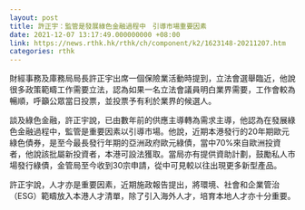 ```yaml
---
layout: post
title: 許正宇：監管是發展綠色金融過程中　引導市場重要因素
date: 2021-12-07 13:17:49.000000000 +08:00
link: https://news.rthk.hk/rthk/ch/component/k2/1623148-20211207.htm
categories: rthk
---
```


財經事務及庫務局局長許正宇出席一個保險業活動時提到，立法會選舉臨近，他說很多政策範疇工作需要立法，認為如果一名立法會議員明白業界需要，工作會較為暢順，呼籲公眾當日投票，並投票予有利於業界的候選人。

談及綠色金融，許正宇說，已由數年前的供應主導轉為需求主導，他認為在發展綠色金融過程中，監管是重要因素以引導市場。他說，近期本港發行的20年期歐元綠色債券，是至今最長發行年期的亞洲政府歐元綠債，當中70%來自歐洲投資者，他說該批屬新投資者，本港可設法獲取。當局亦有提供資助計劃，鼓勵私人市場發行綠債，金管局至今收到30宗申請，從中可見較以往出現更多新型產品。

許正宇說，人才亦是重要因素，近期施政報告提出，將環境、社會和企業管治（ESG）範疇放入本港人才清單，除了引入海外人才，培育本地人才亦十分重要。
